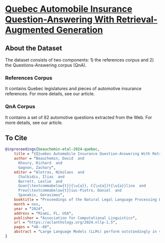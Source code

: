 # [Quebec Automobile Insurance Question-Answering With Retrieval-Augmented Generation]()

## About the Dataset

The dataset consists of two components: 1) the references corpus and 2) the Questions-Answering corpus (QnA).

### References Corpus
It contains Quebec legislatures and pieces of automotive insurance references. For more details, see our article.

### QnA Corpus
It contains a set of 82 automotive questions extracted from the Web. For more details, see our article.

## To Cite

```bibtex
@inproceedings{beauchemin-etal-2024-quebec,
    title = "{Q}uebec Automobile Insurance Question-Answering With Retrieval-Augmented Generation",
    author = "Beauchemin, David  and
      Khoury, Richard  and
      Gagnon, Zachary",
    editor = "Aletras, Nikolaos  and
      Chalkidis, Ilias  and
      Barrett, Leslie  and
      Goan{\textcommabelow{t}}{\u{a}}, C{\u{a}}t{\u{a}}lina  and
      Preo{\textcommabelow{t}}iuc-Pietro, Daniel  and
      Spanakis, Gerasimos",
    booktitle = "Proceedings of the Natural Legal Language Processing Workshop 2024",
    month = nov,
    year = "2024",
    address = "Miami, FL, USA",
    publisher = "Association for Computational Linguistics",
    url = "https://aclanthology.org/2024.nllp-1.5",
    pages = "48--60",
    abstract = "Large Language Models (LLMs) perform outstandingly in various downstream tasks, and the use of the Retrieval-Augmented Generation (RAG) architecture has been shown to improve performance for legal question answering (Nuruzzaman and Hussain, 2020; Louis et al., 2024). However, there are limited applications in insurance questions-answering, a specific type of legal document. This paper introduces two corpora: the Quebec Automobile Insurance Expertise Reference Corpus and a set of 82 Expert Answers to Layperson Automobile Insurance Questions. Our study leverages both corpora to automatically and manually assess a GPT4-o, a state-of-the-art (SOTA) LLM, to answer Quebec automobile insurance questions. Our results demonstrate that, on average, using our expertise reference corpus generates better responses on both automatic and manual evaluation metrics. However, they also highlight that LLM QA is unreliable enough for mass utilization in critical areas. Indeed, our results show that between 5{\%} to 13{\%} of answered questions include a false statement that could lead to customer misunderstanding.",
}
```
